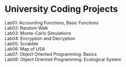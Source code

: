 # University Coding Projects

Lab01: Accounting Functions, Basic Functions   
Lab02: Random Walk   
Lab03: Monte-Carlo Simulations     
Lab04: Encryption and Decryption    
Lab05: Scrabble    
Lab06: Map of USA      
Lab07: Object Oriented Programming: Basics    
Lab08: Object Oriented Programming: Ecological System      
   
